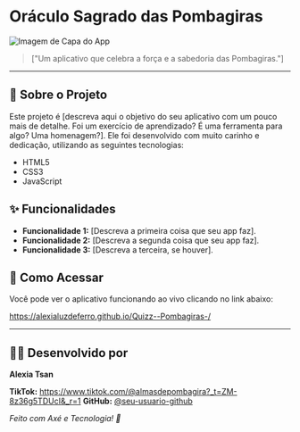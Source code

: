 # Oráculo Sagrado das Pombagiras

![Imagem de Capa do App](https://link-para-uma-imagem-sua.com/imagem.png )

> ["Um aplicativo que celebra a força e a sabedoria das Pombagiras."]

---

## 📖 Sobre o Projeto

Este projeto é [descreva aqui o objetivo do seu aplicativo com um pouco mais de detalhe. Foi um exercício de aprendizado? É uma ferramenta para algo? Uma homenagem?]. Ele foi desenvolvido com muito carinho e dedicação, utilizando as seguintes tecnologias:

*   HTML5
*   CSS3
*   JavaScript

## ✨ Funcionalidades

*   **Funcionalidade 1:** [Descreva a primeira coisa que seu app faz].
*   **Funcionalidade 2:** [Descreva a segunda coisa que seu app faz].
*   **Funcionalidade 3:** [Descreva a terceira, se houver].

## 🚀 Como Acessar

Você pode ver o aplicativo funcionando ao vivo clicando no link abaixo:

https://alexialuzdeferro.github.io/Quizz--Pombagiras-/

---

## 👩‍💻 Desenvolvido por

**Alexia Tsan**

**TikTok:** 
https://www.tiktok.com/@almasdepombagira?_t=ZM-8z36g5TDUcI&_r=1
**GitHub:** [@seu-usuario-github](https://github.com/seu-usuario-github )

*Feito com Axé e Tecnologia! 🌹*
